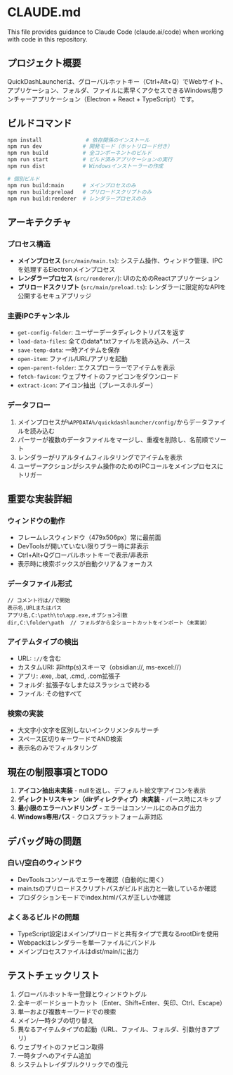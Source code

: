 # CLAUDE.md

This file provides guidance to Claude Code (claude.ai/code) when working with code in this repository.

## プロジェクト概要

QuickDashLauncherは、グローバルホットキー（Ctrl+Alt+Q）でWebサイト、アプリケーション、フォルダ、ファイルに素早くアクセスできるWindows用ランチャーアプリケーション（Electron + React + TypeScript）です。

## ビルドコマンド

```bash
npm install              # 依存関係のインストール
npm run dev             # 開発モード（ホットリロード付き）
npm run build           # 全コンポーネントのビルド
npm run start           # ビルド済みアプリケーションの実行
npm run dist            # Windowsインストーラーの作成

# 個別ビルド
npm run build:main      # メインプロセスのみ
npm run build:preload   # プリロードスクリプトのみ
npm run build:renderer  # レンダラープロセスのみ
```

## アーキテクチャ

### プロセス構造
- **メインプロセス** (`src/main/main.ts`): システム操作、ウィンドウ管理、IPCを処理するElectronメインプロセス
- **レンダラープロセス** (`src/renderer/`): UIのためのReactアプリケーション
- **プリロードスクリプト** (`src/main/preload.ts`): レンダラーに限定的なAPIを公開するセキュアブリッジ

### 主要IPCチャンネル
- `get-config-folder`: ユーザーデータディレクトリパスを返す
- `load-data-files`: 全てのdata*.txtファイルを読み込み、パース
- `save-temp-data`: 一時アイテムを保存
- `open-item`: ファイル/URL/アプリを起動
- `open-parent-folder`: エクスプローラーでアイテムを表示
- `fetch-favicon`: ウェブサイトのファビコンをダウンロード
- `extract-icon`: アイコン抽出（プレースホルダー）

### データフロー
1. メインプロセスが`%APPDATA%/quickdashlauncher/config/`からデータファイルを読み込む
2. パーサーが複数のデータファイルをマージし、重複を削除し、名前順でソート
3. レンダラーがリアルタイムフィルタリングでアイテムを表示
4. ユーザーアクションがシステム操作のためのIPCコールをメインプロセスにトリガー

## 重要な実装詳細

### ウィンドウの動作
- フレームレスウィンドウ（479x506px）常に最前面
- DevToolsが開いていない限りブラー時に非表示
- Ctrl+Alt+Qグローバルホットキーで表示/非表示
- 表示時に検索ボックスが自動クリア＆フォーカス

### データファイル形式
```
// コメント行は//で開始
表示名,URLまたはパス
アプリ名,C:\path\to\app.exe,オプション引数
dir,C:\folder\path  // フォルダから全ショートカットをインポート（未実装）
```

### アイテムタイプの検出
- URL: `://`を含む
- カスタムURI: 非http(s)スキーマ（obsidian://, ms-excel://）
- アプリ: .exe, .bat, .cmd, .com拡張子
- フォルダ: 拡張子なしまたはスラッシュで終わる
- ファイル: その他すべて

### 検索の実装
- 大文字小文字を区別しないインクリメンタルサーチ
- スペース区切りキーワードでAND検索
- 表示名のみでフィルタリング

## 現在の制限事項とTODO

1. **アイコン抽出未実装** - nullを返し、デフォルト絵文字アイコンを表示
2. **ディレクトリスキャン（dirディレクティブ）未実装** - パース時にスキップ
3. **最小限のエラーハンドリング** - エラーはコンソールにのみログ出力
4. **Windows専用パス** - クロスプラットフォーム非対応

## デバッグ時の問題

### 白い/空白のウィンドウ
- DevToolsコンソールでエラーを確認（自動的に開く）
- main.tsのプリロードスクリプトパスがビルド出力と一致しているか確認
- プロダクションモードでindex.htmlパスが正しいか確認

### よくあるビルドの問題
- TypeScript設定はメイン/プリロードと共有タイプで異なるrootDirを使用
- Webpackはレンダラーを単一ファイルにバンドル
- メインプロセスファイルはdist/main/に出力

## テストチェックリスト

1. グローバルホットキー登録とウィンドウトグル
2. 全キーボードショートカット（Enter、Shift+Enter、矢印、Ctrl、Escape）
3. 単一および複数キーワードでの検索
4. メイン/一時タブの切り替え
5. 異なるアイテムタイプの起動（URL、ファイル、フォルダ、引数付きアプリ）
6. ウェブサイトのファビコン取得
7. 一時タブへのアイテム追加
8. システムトレイダブルクリックでの復元